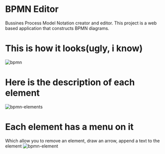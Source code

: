 # BPMN Editor
Bussines Process Model Notation creator and editor.
This project is a web based application that constructs BPMN diagrams.

# This is how it looks(ugly, i know)
![bpmn](https://i.paste.pics/b92f74674e6adaf1fc12b102037b0424.png)

# Here is the description of each element
![bpmn-elements](https://i.paste.pics/90c227f5ac1dea9b6fdfbc79fc7848ef.png)

# Each element has a menu on it
Which allow you to remove an element, draw an arrow, append a text to the element
![bpmn-element](https://i.paste.pics/8fdc2f5270ac23905a19f70f5b012a85.png)
